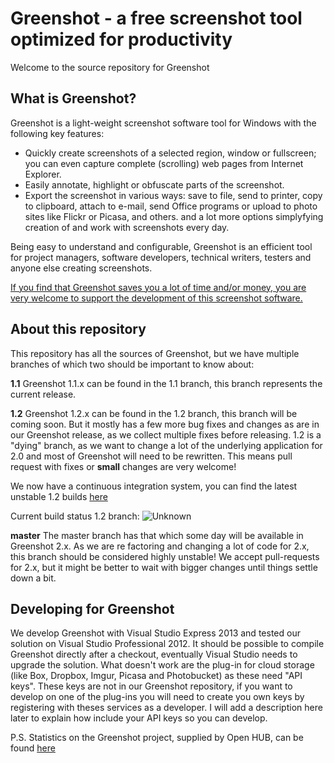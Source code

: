 Greenshot - a free screenshot tool optimized for productivity
=============================================================

Welcome to the source repository for Greenshot

What is Greenshot?
------------------

Greenshot is a light-weight screenshot software tool for Windows with the following key features:

* Quickly create screenshots of a selected region, window or fullscreen; you can even capture complete (scrolling) web pages from Internet Explorer.
* Easily annotate, highlight or obfuscate parts of the screenshot.
* Export the screenshot in various ways: save to file, send to printer, copy to clipboard, attach to e-mail, send Office programs or upload to photo sites like Flickr or Picasa, and others.
and a lot more options simplyfying creation of and work with screenshots every day.

Being easy to understand and configurable, Greenshot is an efficient tool for project managers, software developers, technical writers, testers and anyone else creating screenshots.


[If you find that Greenshot saves you a lot of time and/or money, you are very welcome to support the development of this screenshot software.](http://getgreenshot.org/support-greenshot/)


About this repository
---------------------
This repository has all the sources of Greenshot, but we have multiple branches of which two should be important to know about:

**1.1**
Greenshot 1.1.x can be found in the 1.1 branch, this branch represents the current release.

**1.2**
Greenshot 1.2.x can be found in the 1.2 branch, this branch will be coming soon.
But it mostly has a few more bug fixes and changes as are in our Greenshot release, as we collect multiple fixes before releasing.
1.2 is a "dying" branch, as we want to change a lot of the underlying application for 2.0 and most of Greenshot will need to be rewritten.
This means pull request with fixes or **small** changes are very welcome!

We now have a continuous integration system, you can find the latest unstable 1.2 builds [here](https://ci.appveyor.com/project/Greenshot/greenshot/history)

Current build status 1.2 branch: ![Unknown](https://ci.appveyor.com/api/projects/status/yh4jnjbo03qrl60d/branch/1.2?svg=true)


**master**
The master branch has that which some day will be available in Greenshot 2.x.
As we are re factoring and changing a lot of code for 2.x, this branch should be considered highly unstable!
We accept pull-requests for 2.x, but it might be better to wait with bigger changes until things settle down a bit.


Developing for Greenshot
------------------------
We develop Greenshot with Visual Studio Express 2013 and tested our solution on Visual Studio Professional 2012.
It should be possible to compile Greenshot directly after a checkout, eventually Visual Studio needs to upgrade the solution.
What doesn't work are the plug-in for cloud storage (like Box, Dropbox, Imgur, Picasa and Photobucket) as these need "API keys".
These keys are not in our Greenshot repository, if you want to develop on one of the plug-ins you will need to create you own keys by registering with theses services as a developer.
I will add a description here later to explain how include your API keys so you can develop.

P.S.
Statistics on the Greenshot project, supplied by Open HUB, can be found [here](https://www.openhub.net/p/greenshot)
